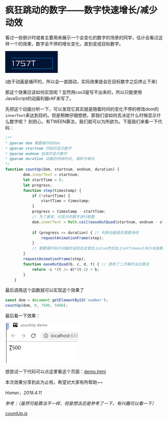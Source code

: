 # 疯狂跳动的数字——数字快速增长/减少动效

看过一些倒计时或者主要用来展示一个会变化的数字的场景的同学，估计会看过这样一个的效果，数字会不停的增长变化，直到变成目标数字。

![example](./img/countUp.gif)

(由于动画是循环的，所以会一直跳动，实际效果是会在目标数字之后停止下来)

那这个效果应该如何实现呢？显然用css3是写不出来的，所以只能使用JavaScript的动画利器rAF来写了。

先把这个动画分析一下，可以发现它其实就是随着时间的变化不停的修改dom的`innerText`来达到目的。但是稍微仔细想想，那我们该如何去决定什么时候显示什么数字呢？
别担心，有TWEEN算法，我们就可以为所欲为。下面我们来看一下代码：

```javascript
/**
* @param dom 需要操作的dom
* @param startnum 开始的显示数字
* @param endnum 结束的显示数字
* @param duration 动画的持续时间, 毫秒为单位
*/
function countUp(dom, startnum, endnum, duration) {
        dom.innerText = startnum;
        let startTime = 0;
        let progress;
        function step(timestamp) {
            if (!startTime) {
                startTime = timestamp;
            }
            progress = timestamp - startTime;
            // 为了美观，对显示的数字进行取整
            dom.innerText = Math.ceil(easeOutQuad(startnum, endnum - startnum, duration, progress));

            if (progress <= duration) { // 判断动画是否需要持续
                requestAnimationFrame(step);
            }
            // 需要循环执行动画的话则在这里加上else然后加上setTimeout执行本函数即可
        }
        requestAnimationFrame(step);
        function easeOutQuad(b, c, d, t) { // 使用了二次幂的淡出算法
            return -c *(t /= d)*(t-2) + b;
        }
    }
```
最后调用这个函数就可以实现这个效果了

```javascript
const dom = document.getElementById('number');
countUp(dom, 0, 7500, 5000);
```
最后看一下效果：

![example2](./img/example.gif)

想尝试一下代码可以点这里看这个页面：[demo.html](./demo.html)

本次效果分享到此为止啦，希望对大家有所帮助~~

*Homer，2019.4.11* 

*参考：（虽然可能算法不一样，但是想法还是参考了一下，有兴趣可以看一下）*

[*countUp.js*](https://github.com/inorganik/countUp.js)
